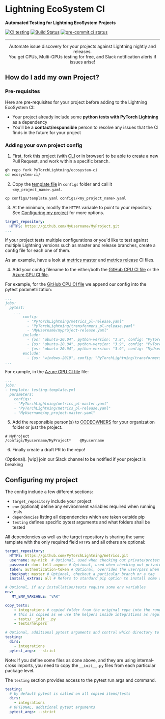 # Lightning EcoSystem CI

**Automated Testing for Lightning EcoSystem Projects**

[![CI testing](https://github.com/PyTorchLightning/ecosystem-ci/workflows/CI%20testing/badge.svg?branch=main&event=push)](https://github.com/PyTorchLightning/ecosystem-ci/actions?query=workflow%3A%22CI+testing%22)
[![Build Status](https://dev.azure.com/PytorchLightning/ecosystem-ci/_apis/build/status/PyTorchLightning.ecosystem-ci?branchName=main)](https://dev.azure.com/PytorchLightning/ecosystem-ci/_build/latest?definitionId=17&branchName=main)
[![pre-commit.ci status](https://results.pre-commit.ci/badge/github/PyTorchLightning/ecosystem-ci/main.svg?badge_token=mqheL1-cTn-280Vx4cJUdg)](https://results.pre-commit.ci/latest/github/PyTorchLightning/ecosystem-ci/main?badge_token=mqheL1-cTn-280Vx4cJUdg)

______________________________________________________________________

<div align="center">
Automate issue discovery for your projects against Lightning nightly and releases.
<br / >
You get CPUs, Multi-GPUs testing for free, and Slack notification alerts if issues arise!
</div>

## How do I add my own Project?

### Pre-requisites

Here are pre-requisites for your project before adding to the Lightning EcoSystem CI:

- Your project already include some **python tests with PyTorch Lightning** as a dependency
- You'll be a **contact/responsible** person to resolve any issues that the CI finds in the future for your project

### Adding your own project config

1. First, fork this project (with [CLI](https://cli.github.com/) or in browser) to be able to create a new Pull Request, and work within a specific branch.

```bash
gh repo fork PyTorchLightning/ecosystem-ci
cd ecosystem-ci/
```

2. Copy the [template file](configs/_template.yaml) in `configs` folder and call it `<my_project_name>.yaml`.

```
cp configs/template.yaml configs/<my_project_name>.yaml
```

3. At the minimum, modify the `HTTPS` variable to point to your repository. See [Configuring my project](https://github.com/PyTorchLightning/ecosystem-ci/tree/main#configuring-my-project) for more options.

```yaml
target_repository:
  HTTPS: https://github.com/MyUsername/MyProject.git
...
```

If your project tests multiple configurations or you'd like to test against multiple Lightning versions such as master and release branches, create a config file for each one of them.

As an example, have a look at [metrics master](configs/PyTorchLightning/metrics_pl-master.yaml) and [metrics release](configs/PyTorchLightning/metrics_pl-release.yaml) CI files.

4. Add your config filename to the either/both the [GitHub CPU CI file](.github/workflows/ci_testing.yml) or the [Azure GPU CI file](.azure/ci-testig-parameterized.yml).

For example, for the [GitHub CPU CI file](.github/workflows/ci_testing.yml) we append our config into the pytest parametrization:

```yaml
...
jobs:
  pytest:
    ...
        config:
          - "PyTorchLightning/metrics_pl-release.yaml"
          - "PyTorchLightning/transformers_pl-release.yaml"
          - "MyUsername/myproject-release.yaml"
        include:
          - {os: "ubuntu-20.04", python-version: "3.8", config: "PyTorchLightning/metrics_pl-master.yaml"}
          - {os: "ubuntu-20.04", python-version: "3.9", config: "PyTorchLightning/transformers_pl-master.yaml"}
          - {os: "ubuntu-20.04", python-version: "3.9", config: "MyUsername/my_project-master.yaml"}
        exclude:
          - {os: "windows-2019", config: "PyTorchLightning/transformers_pl-release.yaml"}
...
```

For example, in the [Azure GPU CI file](.azure/ci-testig-parameterized.yml) file:

```yaml
...
jobs:
- template: testing-template.yml
  parameters:
    configs:
    - "PyTorchLightning/metrics_pl-master.yaml"
    - "PyTorchLightning/metrics_pl-release.yaml"
    - "MyUsername/my_project-master.yaml"
```

5. Add the responsible person(s) to [CODEOWNERS](.github/CODEOWNERS) for your organization folder or just the project.

```
# MyProject
/configs/Myusername/MyProject*    @Myusername
```

6. Finally create a draft PR to the repo!

(Optional). \[wip\] join our Slack channel to be notified if your project is breaking

## Configuring my project

The config include a few different sections:

- `target_repository` include your project
- `env` (optional) define any environment variables required when running tests
- `dependencies` listing all dependencies which are taken outside pip
- `testing` defines specific pytest arguments and what folders shall be tested

All dependencies as well as the target repository is sharing the same template with the only required field `HTTPS` and all others are optional:

```yaml
target_repository:
  HTTPS: https://github.com/PyTorchLightning/metrics.git
  username: my-nick  # Optional, used when checking out private/protected repo
  password: dont-tell-anyone # Optional, used when checking out private/protected repo
  token: authentication-token # Optional, overrides the user/pass when checking out private/protected repo
  checkout: master # Optional, checkout a particular branch or a tag
  install_extras: all # Refers to standard pip option to install some additional dependencies defined with setuptools, typically used as `<my-package>[<install_extras>]`.

# Optional, if any installation/tests require some env variables
env:
   MY_ENV_VARIABLE: "VAR"

copy_tests:
    - integrations # copied folder from the original repo into the running test directory
    # this is copied as we use the helpers inside integrations as regular python package
    - tests/__init__.py
    - tests/helpers

# Optional, additional pytest arguments and control which directory to test on
testing:
  dirs:
    - integrations
  pytest_args: --strict
```

Note: If you define some files as done above, and they are using internal-cross imports, you need to copy the `__init__.py` files from each particular package level.

The `testing` section provides access to the pytest run args and command.

```yaml
testing:
  # by default pytest is called on all copied items/tests
  dirs:
    - integrations
  # OPTIONAL, additional pytest arguments
  pytest_args: --strict
```
